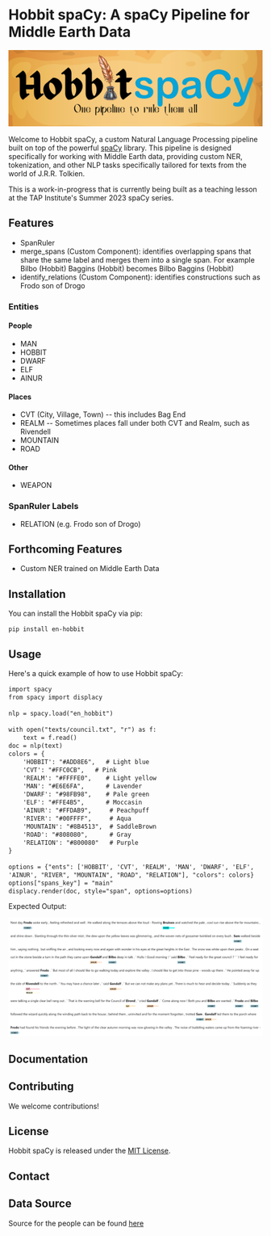 # Hobbit spaCy: A spaCy Pipeline for Middle Earth Data

![Hobbit spaCy](images/hobbitspacy.png)

Welcome to Hobbit spaCy, a custom Natural Language Processing pipeline built on top of the powerful [spaCy](https://spacy.io/) library. This pipeline is designed specifically for working with Middle Earth data, providing custom NER, tokenization, and other NLP tasks specifically tailored for texts from the world of J.R.R. Tolkien.

This is a work-in-progress that is currently being built as a teaching lesson at the  TAP Institute's Summer 2023 spaCy series.

## Features

* SpanRuler
* merge_spans (Custom Component): identifies overlapping spans that share the same label and merges them into a single span. For example Bilbo (Hobbit) Baggins (Hobbit) becomes Bilbo Baggins (Hobbit)
* identify_relations (Custom Component): identifies constructions such as Frodo son of Drogo

### Entities

#### People
* MAN
* HOBBIT
* DWARF
* ELF
* AINUR

#### Places
* CVT (City, Village, Town) -- this includes Bag End
* REALM -- Sometimes places fall under both CVT and Realm, such as Rivendell
* MOUNTAIN
* ROAD

#### Other
* WEAPON

### SpanRuler Labels

* RELATION (e.g. Frodo son of Drogo)

## Forthcoming Features

* Custom NER trained on Middle Earth Data

## Installation

You can install the Hobbit spaCy via pip:

```shell
pip install en-hobbit
```

## Usage

Here's a quick example of how to use Hobbit spaCy:

```
import spacy
from spacy import displacy

nlp = spacy.load("en_hobbit")

with open("texts/council.txt", "r") as f:
    text = f.read()
doc = nlp(text)
colors = {
    'HOBBIT': "#ADD8E6",   # Light blue
    'CVT': "#FFC0CB",   # Pink
    'REALM': "#FFFFE0",    # Light yellow
    'MAN': "#E6E6FA",      # Lavender
    'DWARF': "#98FB98",    # Pale green
    'ELF': "#FFE4B5",      # Moccasin
    'AINUR': "#FFDAB9",     # Peachpuff
    'RIVER': "#00FFFF",     # Aqua
    'MOUNTAIN': "#8B4513",  # SaddleBrown
    'ROAD': "#808080",      # Gray
    'RELATION': "#800080"   # Purple
}

options = {"ents": ['HOBBIT', 'CVT', 'REALM', 'MAN', 'DWARF', 'ELF', 'AINUR', "RIVER", "MOUNTAIN", "ROAD", "RELATION"], "colors": colors}
options["spans_key"] = "main"
displacy.render(doc, style="span", options=options)
```

Expected Output:

![Sample Output](images/sample-output.JPG)

## Documentation


## Contributing

We welcome contributions!

## License

Hobbit spaCy is released under the [MIT License](LICENSE).

## Contact

## Data Source

Source for the people can be found [here](https://github.com/juandes/lotr-names-classification)